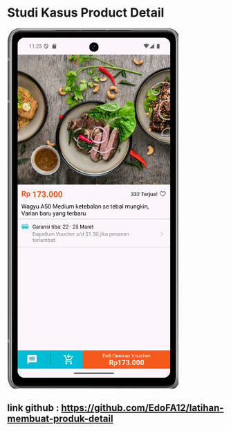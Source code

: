 # Studi Kasus Product Detail

![Product Detail](./image/Product-detail.png)

## link github : https://github.com/EdoFA12/latihan-membuat-produk-detail